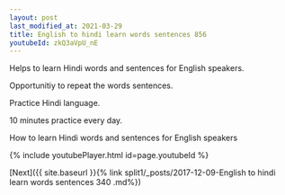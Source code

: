 ```yaml
---
layout: post
last_modified_at: 2021-03-29
title: English to hindi learn words sentences 856 
youtubeId: zkQ3aVpU_nE
---
```

 
 
Helps to learn Hindi words and sentences for English speakers.

Opportunitiy to repeat the words sentences. 

Practice Hindi language. 
 
10 minutes practice every day. 
 
How to learn Hindi words and sentences for English speakers 
 
{% include youtubePlayer.html id=page.youtubeId %}
 
 
[Next]({{ site.baseurl }}{% link  split1/_posts/2017-12-09-English to hindi learn words sentences 340 .md%})
 
